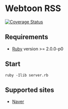 # Webtoon RSS

[![Coverage Status](https://coveralls.io/repos/yous/webtoon-rss/badge.png)][Coveralls]

## Requirements

* [Ruby][] version >= 2.0.0-p0

## Start

	ruby -Ilib server.rb

## Supported sites

* [Naver][]

[Coveralls]: https://coveralls.io/r/yous/webtoon-rss
[Ruby]: https://www.ruby-lang.org
[Naver]: http://comic.naver.com
